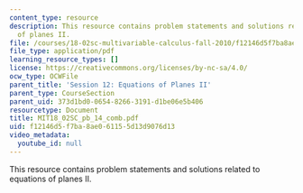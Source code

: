 ```yaml
---
content_type: resource
description: This resource contains problem statements and solutions related to equations
  of planes II.
file: /courses/18-02sc-multivariable-calculus-fall-2010/f12146d5f7ba8ae061155d13d9076d13_MIT18_02SC_pb_14_comb.pdf
file_type: application/pdf
learning_resource_types: []
license: https://creativecommons.org/licenses/by-nc-sa/4.0/
ocw_type: OCWFile
parent_title: 'Session 12: Equations of Planes II'
parent_type: CourseSection
parent_uid: 373d1bd0-0654-8266-3191-d1be06e5b406
resourcetype: Document
title: MIT18_02SC_pb_14_comb.pdf
uid: f12146d5-f7ba-8ae0-6115-5d13d9076d13
video_metadata:
  youtube_id: null
---
```

This resource contains problem statements and solutions related to equations of planes II.